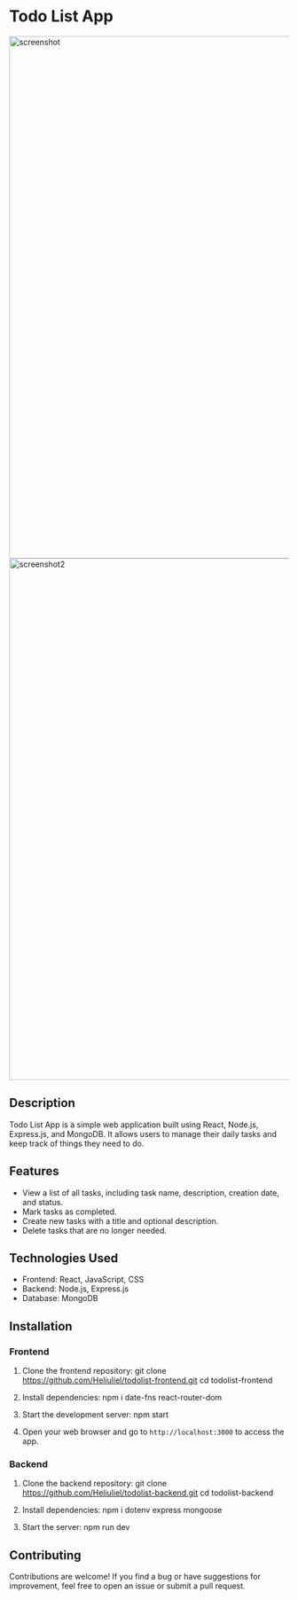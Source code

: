 # Todo List App
<img width="942" alt="screenshot" src="https://github.com/Heliuliel/TodoListApp-frontend/assets/133891329/637346dd-1043-4d59-991b-2a0dfd3ddab3">
<img width="941" alt="screenshot2" src="https://github.com/Heliuliel/TodoListApp-frontend/assets/133891329/99156369-d8b3-47a6-a792-c8e1e1a887ef">

## Description

Todo List App is a simple web application built using React, Node.js, Express.js, and MongoDB. It allows users to manage their daily tasks and keep track of things they need to do.

## Features

- View a list of all tasks, including task name, description, creation date, and status.
- Mark tasks as completed.
- Create new tasks with a title and optional description.
- Delete tasks that are no longer needed.

## Technologies Used

- Frontend: React, JavaScript, CSS
- Backend: Node.js, Express.js
- Database: MongoDB

## Installation

### Frontend

1. Clone the frontend repository:
git clone https://github.com/Heliuliel/todolist-frontend.git
cd todolist-frontend

2. Install dependencies:
   npm i date-fns react-router-dom

3. Start the development server:
   npm start
5. Open your web browser and go to `http://localhost:3000` to access the app.

### Backend

1. Clone the backend repository:
   git clone https://github.com/Heliuliel/todolist-backend.git
   cd todolist-backend
   
2. Install dependencies:
   npm i dotenv express mongoose
   
3. Start the server:
   npm run dev

## Contributing

Contributions are welcome! If you find a bug or have suggestions for improvement, feel free to open an issue or submit a pull request.


